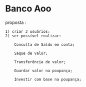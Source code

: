 # Banco Aoo 

proposta : 

    1) criar 3 usuários;
    2) ser possível realizar:
    
        Consulta de Saldo em conta; 

        Saque de valor;

        Transferência de valor;

        Guardar valor na poupança;

        Investir com base na poupança;